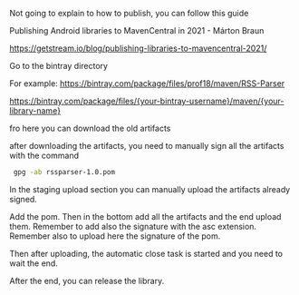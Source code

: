 Not going to explain to how to publish, you can follow this guide

Publishing Android libraries to MavenCentral in 2021 - Márton Braun

https://getstream.io/blog/publishing-libraries-to-mavencentral-2021/


Go to the bintray directory

For example: https://bintray.com/package/files/prof18/maven/RSS-Parser

https://bintray.com/package/files/{your-bintray-username}/maven/{your-library-name}

fro here you can download the old artifacts

after downloading the artifacts, you need to manually sign all the artifacts with the command

```bash
 gpg -ab rssparser-1.0.pom
```

In the staging upload section you can manually upload the artifacts already signed.

Add the pom. Then in the bottom add all the artifacts and the end upload them. 
Remember to add also the signature with the asc extension.
Remember also to upload here the signature of the pom.

Then after uploading, the automatic close task is started and you need to wait the end.

After the end, you can release the library.






